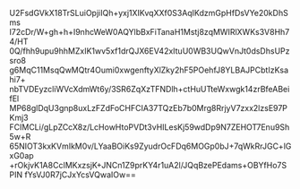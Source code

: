 U2FsdGVkX18TrSLuiOpjiIQh+yxj1XIKvqXXf0S3AqIKdzmGpHfDsVYe20kDhSms
I72cDr/W+gh+h+I9nhcWeW0AQYlbBxFiTanaH1Mstj8zqMWIRlXWKs3V8Hh74/HT
0Q/fhh9upu9hhMZxIK1wv5xf1drQJX6EV42xItuU0WB3UQwVnJt0dsDhsUPzsro8
g6MqC11MsqQwMQtr4Oumi0xwgenftyXlZky2hF5POehfJ8YLBAJPCbtIzKsahi7+
nbTVDEyzcliWVcXdmWt6y/3SR6ZqXzTFNDlh+ctHuUTteWxwgk14zrBfeABeifEl
MP68glDqU3gnp8uxLzFZdFoCHFCIA37TQzEb7b0Mrg8RrjyV7zxx2lzsE97PKmj3
FCIMCLi/gLpZCcX8z/LcHowHtoPVDt3vHILesKj59wdDp9N7ZEHOT7Enu9Sh5w+R
65NIOT3kxKVmIkM0v/LYaaBOiKs9ZyudrOcFDq6MOGp0bJ+7qWkRrJGC+lGxG0ap
+rOkjvK1A8CcIMKxzsjK+JNCn1Z9prKY4r1uA2l/JQqBzePEdams+OBYfHo7SPIN
fYsVJ0R7jCJxYcsVQwaIOw==
